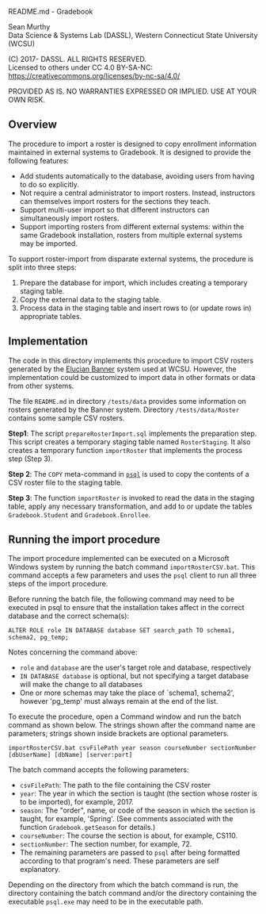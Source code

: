README.md - Gradebook

Sean Murthy   
Data Science & Systems Lab (DASSL), Western Connecticut State University (WCSU)

(C) 2017- DASSL. ALL RIGHTS RESERVED.   
Licensed to others under CC 4.0 BY-SA-NC:   
https://creativecommons.org/licenses/by-nc-sa/4.0/

PROVIDED AS IS. NO WARRANTIES EXPRESSED OR IMPLIED. USE AT YOUR OWN RISK.


## Overview

The procedure to import a roster is designed to copy enrollment information
maintained in external systems to Gradebook. It is designed to provide the
following features:
- Add students automatically to the database, avoiding users from having to do
so explicitly.
- Not require a central administrator to import rosters. Instead, instructors
can themselves import rosters for the sections they teach.
- Support multi-user import so that different instructors can simultaneously
import rosters.
- Support importing rosters from different external systems: within the same
Gradebook installation, rosters from multiple external systems may be imported.

To support roster-import from disparate external systems, the procedure is split
into three steps:
1. Prepare the database for import, which includes creating a temporary staging
table.
2. Copy the external data to the staging table.
3. Process data in the staging table and insert rows to (or update rows in)
appropriate tables.


## Implementation

The code in this directory implements this procedure to import CSV rosters
generated by the [Elucian Banner](http://www.ellucian.com/student-information-system/)
system used at WCSU. However, the implementation could be customized to import
data in other formats or data from other systems.

The file `README.md` in directory `/tests/data` provides some information on
rosters generated by the Banner system. Directory `/tests/data/Roster` contains
some sample CSV rosters.

__Step1__: The script `prepareRosterImport.sql` implements the preparation step.
This script creates a temporary staging table named `RosterStaging`. It also
creates a temporary function `importRoster` that implements the process step
(Step 3).

__Step 2__: The `COPY` meta-command in [`psql`](https://www.postgresql.org/docs/9.6/static/app-psql.html)
is used to copy the contents of a CSV roster file to the staging table.

__Step 3__: The function `importRoster` is invoked to read the data in the
staging table, apply any necessary transformation, and add to or update the
tables `Gradebook.Student` and `Gradebook.Enrollee`.

## Running the import procedure

The import procedure implemented can be executed on a Microsoft Windows
system by running the batch command `importRosterCSV.bat`. This command accepts
a few parameters and uses the `psql` client to run all three steps of the import procedure.

Before running the batch file, the following command may need to be executed in psql to ensure that the
installation takes affect in the correct database and the correct schema(s):

`ALTER ROLE role IN DATABASE database SET search_path TO schema1, schema2, pg_temp;`

Notes concerning the command above:
* `role` and `database` are the user's target role and database, respectively
* `IN DATABASE database` is optional, but not specifying a target database will make the change to all databases
* One or more schemas may take the place of `schema1, schema2', however 'pg_temp' must always remain at the end of the list.

To execute the procedure, open a Command window and run the batch command as shown
below. The strings shown after the command name are parameters; strings
shown inside brackets are optional parameters.

`importRosterCSV.bat csvFilePath year season courseNumber sectionNumber [dbUserName] [dbName] [server:port]`

The batch command accepts the following parameters:
- `csvFilePath`: The path to the file containing the CSV roster
- `year`: The year in which the section is taught (the section whose roster is
to be imported), for example, 2017.
- `season`: The "order", name, or code of the season in which the section is
taught, for example, 'Spring'. (See comments associated with the function `Gradebook.getSeason` for
details.)
- `courseNumber`: The course the section is about, for example, CS110.
- `sectionNumber`: The section number, for example, 72.
- The remaining parameters are passed to `psql` after being formatted according
to that program's need. These parameters are self explanatory.

Depending on the directory from which the batch command is run, the directory
containing the batch command and/or the directory containing the executable
`psql.exe` may need to be in the executable path.
